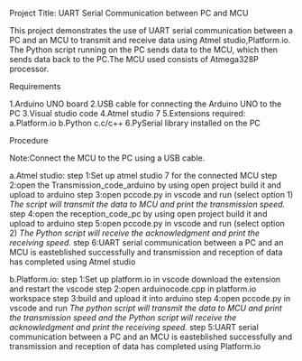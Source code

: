 Project Title: UART Serial Communication between PC and MCU


This project demonstrates the use of UART serial communication between a PC and an MCU to transmit and receive data using Atmel studio,Platform.io. The Python script running on the PC sends data to the MCU, which then sends data back to the PC.The MCU used consists of Atmega328P processor.



Requirements

1.Arduino UNO board
2.USB cable for connecting the Arduino UNO to the PC
3.Visual studio code
4.Atmel studio 7
5.Extensions required:
      a.Platform.io
      b.Python
      c.c/c++
6.PySerial library installed on the PC

Procedure

Note:Connect the MCU to the PC using a USB cable.

a.Atmel studio:
  step 1:Set up atmel studio 7 for the connected MCU
  step 2:open the Transmission_code_arduino by using open project build it and upload to arduino 
  step 3:open pccode.py in vscode and run (select option 1)
                *The script will transmit the data to MCU and print the transmission speed.*
  step 4:open the reception_code_pc by using open project build it and upload to arduino
  step 5:open pccode.py in vscode and run (select option 2)
                *The Python script will receive the acknowledgment and print the receiving speed.*
  step 6:UART serial communication between a PC and an MCU is easteblished successfully and transmission and reception of data has completed  using Atmel studio



b.Platform.io:
  step 1:Set up platform.io in vscode download the extension and restart the vscode
  step 2:open arduinocode.cpp in platform.io workspace
  step 3:build and upload it into arduino
  step 4:open pccode.py in vscode and run
                *The python script will transmit the data to MCU and print the transmission speed and the Python script will receive the acknowledgment and print the receiving speed.*
  step 5:UART serial communication between a PC and an MCU is easteblished successfully and transmission and reception of data has completed  using Platform.io

